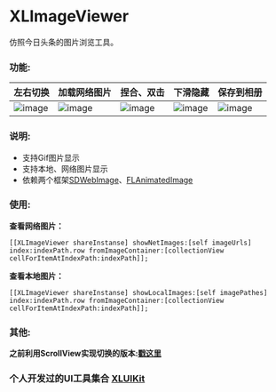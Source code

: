 # XLImageViewer

仿照今日头条的图片浏览工具。

### 功能:

| 左右切换 | 加载网络图片 | 捏合、双击 | 下滑隐藏 | 保存到相册 |
| ---- | ---- | ---- | ---- | ---- |
| ![image](https://github.com/mengxianliang/XLImageViewer/blob/master/GIF/1-1.gif) |![image](https://github.com/mengxianliang/XLImageViewer/blob/master/GIF/2-1.gif) |![image](https://github.com/mengxianliang/XLImageViewer/blob/master/GIF/3-1.gif) |![image](https://github.com/mengxianliang/XLImageViewer/blob/master/GIF/4-1.gif) |![image](https://github.com/mengxianliang/XLImageViewer/blob/master/GIF/5-1.gif) |

### 说明:

* 支持Gif图片显示
* 支持本地、网络图片显示
* 依赖两个框架[SDWebImage](https://github.com/rs/SDWebImage)、[FLAnimatedImage](https://github.com/Flipboard/FLAnimatedImage)


### 使用:

**查看网络图片：**

```objc
[[XLImageViewer shareInstanse] showNetImages:[self imageUrls] index:indexPath.row fromImageContainer:[collectionView cellForItemAtIndexPath:indexPath]];
```

**查看本地图片：**

```objc
[[XLImageViewer shareInstanse] showLocalImages:[self imagePathes] index:indexPath.row fromImageContainer:[collectionView cellForItemAtIndexPath:indexPath]];
```

### 其他:

**之前利用ScrollView实现切换的版本:[戳这里](http://download.csdn.net/detail/u013282507/9820283)**

### 个人开发过的UI工具集合 [XLUIKit](https://github.com/mengxianliang/XLUIKit)
